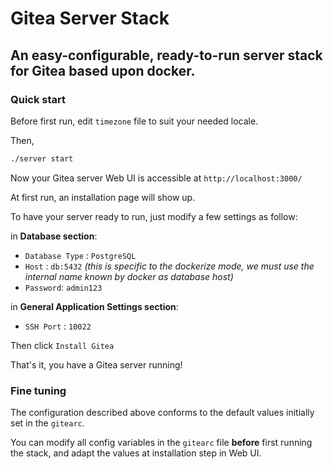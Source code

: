# Gitea Server Stack

## An easy-configurable, ready-to-run server stack for Gitea based upon docker.

### Quick start

Before first run, edit `timezone` file to suit your needed locale.

Then,

```bash
./server start
```

Now your Gitea server Web UI is accessible at `http://localhost:3000/`

At first run, an installation page will show up.

To have your server ready to run, just modify a few settings as follow:

in **Database section**:
- `Database Type` : `PostgreSQL`
- `Host` : `db:5432` _(this is specific to the dockerize mode, we must use the internal name known by docker as database host)_
- `Password`: `admin123`

in **General Application Settings section**:
- `SSH Port` : `10022`

Then click `Install Gitea`

That's it, you have a Gitea server running!

### Fine tuning

The configuration described above conforms to the default values initially set in the `gitearc`.

You can modify all config variables in the `gitearc` file **before** first running the stack, 
and adapt the values at installation step in Web UI.
